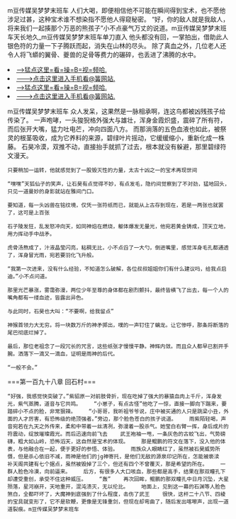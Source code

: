 m豆传媒吴梦梦末班车    人们大喝，即便相信他不可能在瞬间得到宝术，也不愿他涉足过甚，这种宝术谁不想染指不愿他人得窥秘密。    “好，你的敌人就是我敌人，将来我们一起揍那个万恶的熊孩子”小不点豪气万丈的说道。m豆传媒吴梦梦末班车天长地久_m豆传媒吴梦梦末班车单刀直入    他头都没有回，一掌拍出，借助此人银色符的力量一下子腾跃而起，消失在山林的尽头。    除了真血之外，几位老人还令人将飞蟒的翼骨、夔兽的足骨等费力的碾碎，也丢进了沸腾的水中。

<li><a href="http://pbderr020.bb906.cc/#md_1013">-->猛点这里=看=操=B=视=频哈.</a></li>
<li><a href="http://pbderr020.bb906.cc/#md_1013">--->点击这里进入手机看@簧网站.</a></li>





<li><a href="http://pbderr020.bb906.cc/#md_1013">-->猛点这里=看=操=B=视=频哈.</a></li>
<li><a href="http://pbderr020.bb906.cc/#md_1013">--->点击这里进入手机看@簧网站.</a></li>



m豆传媒吴梦梦末班车    众人发呆，这果然是一脉相承啊，连这鸟都被凶残孩子给传染了。    一声咆哮，一头狻猊格外强大与雄壮，浑身金霞炽盛，震碎了所有符，而后张开大嘴，猛力吐电芒，冲向四面八方。    而那淌落的五色血液也如此，被祭灵的根茎吸收，成为它养料的来源，碧绿叶片摇动，它缓缓缩小，重新化成一株藤。    石昊冷漠，双推不动，直接抬手就抓了过去，根本就没有躲避，那里碧绿符文漫天。

    只要稍加一运转，他就感觉到了一股毁灭性的力量，太古十凶之一的宝术再现世间

    “嘿嘿”天狐仙子的笑声，让石昊有点觉得不妙，有点发毛，隐约间觉察到了不对劲，猛地回头，只见一道曼妙的身影就站在雅间门口。

    要知道，每一头凶兽在铭纹境，仅凭一张符纸而已，就能从上古存到现在，若是一两张也就罢了，这可是上百张

    石子陵发狂，乱发怒冲向天，如同神焰在燃烧，躯体爆发无量光，他宛若黄金铸成，顶天立地，用力挥动手中战矛。

    虎骨汤熬成了，汁液晶莹闪亮，粘稠无比，小不点舀了一大勺，倒进嘴里，感觉浑身毛孔都通透了，浑身冒光雨，宛若要羽化飞升般。

    “我第一次进来，没有什么经验，不知道怎么破解，各位叔叔姐姐你们有什么建议吗，给我点启迪。”小不点问道。

    那里光芒暴涨，雾霭弥漫，两位少年至尊的身体都在剧烈颤抖，最终皆横飞了出去，每一个人的嘴角都有一缕血迹，皆露出异色。

    与此同时，石昊也大叫：“不要啊，给我留点”

    神猴首领力大无穷。将一块数万斤的神矛掷出，噗的一声钉住了螭龙。让它惨呼，那条将断落的尾巴彻底烂掉了。

    最后，那位老祖念了一段冗长的咒言，这些纸张才慢慢平静。神辉内敛。而且众人都早已割开手腕。洒落下一滴又一滴血，证明是雨神的后代。

    “一般不会。”

===第一百九十八章 回石村===

    “好强，我感觉快突破了。”紫貂原一对前肢骨折，现在吃掉了强大的暴猿血肉上千斤，浑身发光，紫气蒸腾，道音与它共鸣。    “小崽子，有点古怪”他吃了一惊，直接一脚向下踹来，要踏碎小不点的脸，非常狠辣。    “小哥哥，我听祖爷爷说，庄中被买通的人只是跳梁小丑，外面的人才厉害，有恐怖级的绝顶强者。”旁边，那个脸色苍白的孩子说道。    雨紫陌轻喝，声音宛若在九天之外传来，柔和中带着一丝清冽，弥漫着一股杀气。她莹白右臂一挥，身后成片的符震动，绽放璀璨霞光。而后迅速向前飞去    武王袍袖一甩，一条灰色的古蛟飞出，气势磅礴，粗大如山岭，恐怖滔天，这自然是宝术的体现。    那是鲲鹏的符文在落下，没入他的体表，与他融合在一起，便于更好的参悟、体验。    雨族众人眼睛红了，虽然被石昊威势所慑，但是杀心依旧不减，雨神是他们的jg神寄托，是他们无敌的源泉印记所在，怎能被亵渎    补天阁共建有七个据点，虽然被毁掉了三个，但还有四个不曾覆灭，那是希望的所在。    一群人脸色冷漠，向前逼来。    后方，有很多人大口咳血，那些都是高手，结果在那双瞳孔下却遭受重创，承受不住这种威压。    “轰”    再次回眸，鲲鹏的那双瞳孔中日月沉坠，大星殒落，星河崩开，天地重开，混沌溃灭，无以伦比。    地面上，见到这一幕的石渊等人脸色煞白，全都吓坏了，大魔神到底强到了什么程度，击伤了武王    很快，这杆二十八节、四棱的宝具就变形了，它不是软鞭，更像是无锋重剑，但现在却弯曲了，随后发出喀嚓声，出现一道道裂痕。m豆传媒吴梦梦末班车

